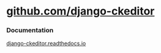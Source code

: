 # [github.com/django-ckeditor](https://github.com/django-ckeditor/django-ckeditor)
### Documentation
[django-ckeditor.readthedocs.io](https://django-ckeditor.readthedocs.io/)